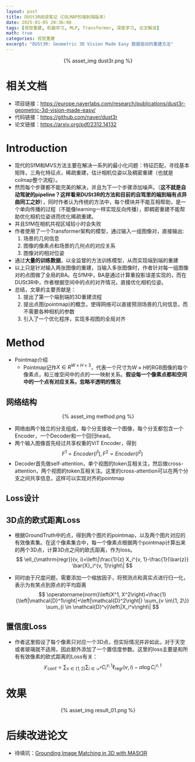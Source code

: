 ```yaml
---
layout: post
title: DUSt3R阅读笔记（COLMAP的端到端版本）
date: 2025-01-05 20:36:08
tags: [视觉重建, 机器学习, MLP, Transformer, 深度学习, 论文解读]
math: true
categories: 视觉重建
excerpt: "DUSt3R: Geometric 3D Vision Made Easy 数据驱动的重建方法"
---
```

<p align="center">{% asset_img dust3r.png %}</p>

# 相关文档
* 项目链接：https://europe.naverlabs.com/research/publications/dust3r-geometric-3d-vision-made-easy/
* 代码链接：https://github.com/naver/dust3r
* 论文链接：https://arxiv.org/pdf/2312.14132
# Introduction
* 现代的SfM和MVS方法主要在解决一系列的最小化问题：特征匹配，寻找基本矩阵，三角化特征点，稀疏重建，估计相机位姿以及稠密重建（也就是colmap整个流程）。
* 然而每个步骤都不能完美的解决，并且为下一个步骤添加噪声。（**这不就是自动驾驶的pipeline？这样看来DUSt3R的方法和目前的自驾里的端到端有点异曲同工之妙**），同时作者认为传统的方法中，每个模块并不能互相帮助，是一个单向传播的过程（不能像learning一样实现反向传播），即稠密重建不能帮助优化相机位姿进而优化稀疏重建。
* 并且SfM在相机共视区域较小时会失败
* 作者使用了一个Transformer架构的模型，通过输入一组图像对，直接输出:
    1. 场景的几何信息
    2. 图像的像素点和场景的几何点的对应关系
    3. 图像对的相对位姿
* 通过**大量的训练数据**，以全监督的方法训练模型，从而实现端到端的重建
* 以上只是针对输入两张图像的重建，当输入多张图像时，作者针对每一组图像对的点图做了全局的BA。在SfM中，BA是通过计算重投影误差实现的，而在DUSt3R中，作者根据空间中的点的对齐情况，直接优化相机位姿。
* 总结，文章的主要贡献是：
    1. 提出了第一个端到端的3D重建流程
    2. 提出点图(pointmap)的概念，使得网络可以直接预测场景的几何信息，而不需要各种相机的参数
    3. 引入了一个优化程序，实现多视图的全局对齐
# Method
* Pointmap介绍
    - Pointmap记作$X \in R^{W \times H\times 3}$，代表一个尺寸为$W \times H$的RGB图像的每个像素点，和三维空间中的点的一一映射关系。**假设每一个像素点都和空间中的一个点有对应关系，忽略半透明的情况**

## 网络结构

<p align="center">{% asset_img method.png %}</p>

* 网络由两个独立的分支组成，每个分支接收一个图像，每个分支都包含一个Encoder，一个Decoder和一个回归head。
* 两个输入图像首先经过共享权重的ViT Encoder，得到
$$
F^1 = Encoder(I^1), F^2 = Encoder(I^2)
$$
* Decoder首先做self-attention，单个视图的token互相关注，然后做cross-attention，两个视图的token互相关注。这里的cross-attention可以在两个分支之间共享信息，这样可以实现对齐的pointmap

## Loss设计

## 3D点的欧式距离Loss

* 根据GroundTruth中的点，得到两个图片的pointmap，以及两个图片对应的有效像素集。在这个像素集合中，每一个像素点根据两个pointmap计算出来的两个3D点，计算3D点之间的欧氏距离，作为loss。
$$
\ell_{\mathrm{regr}}(v, i)=\left\|\frac{1}{z} X_i^{v, 1}-\frac{1}{\bar{z}} \bar{X}_i^{v, 1}\right\|
$$

* 同时由于尺度问题，需要添加一个缩放因子，将预测点和真实点进行归一化， 表示为有笑点到原点的平均距离
$$
\operatorname{norm}\left(X^1, X^2\right)=\frac{1}{\left|\mathcal{D}^1\right|+\left|\mathcal{D}^2\right|} \sum_{v \in\{1, 2\}} \sum_{i \in \mathcal{D}^v}\left\|X_i^v\right\|
$$

## 置信度Loss

* 作者这里假设了每个像素只对应一个3D点，但实际情况并非如此，对于天空或者玻璃就不适用，因此额外添加了一个置信度参数。这里的loss主要是和所有有效像素的欧式距离的Loss有关：
$$
\mathcal{L}_{\mathrm{conf}}=\sum_{v \in\{1, 2\}} \sum_{i \in \mathcal{D}^v} C_i^{v, 1} \ell_{\mathrm{regr}}(v, i)-\alpha \log C_i^{v, 1}
$$

# 效果

<p align="center">{% asset_img result_01.png %}</p>

# 后续改进论文
* 待填坑：[Grounding Image Matching in 3D with MASt3R](https://github.com/naver/mast3r)
